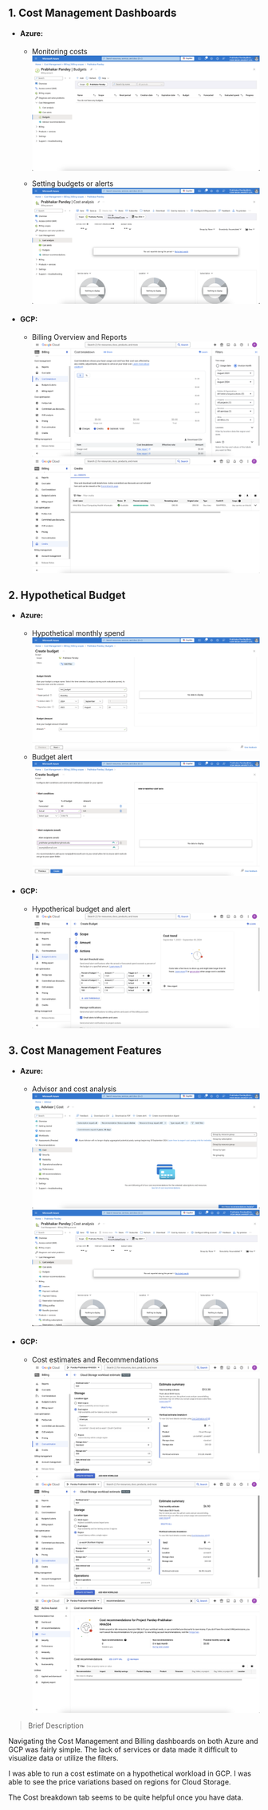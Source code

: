 ## 1. Cost Management Dashboards
- #### Azure:
    - Monitoring costs
    ![alt text](img/AzureBudgets.png)

    - Setting budgets or alerts
    ![alt text](img/AzureCosts.png)

- #### GCP:
    - Billing Overview and Reports
    ![alt text](img/GCP_cost_brkdwn.png)
    ![alt text](img/GCP_Credits.png)


## 2. Hypothetical Budget

- #### Azure: 
    - Hypothetical monthly spend
    ![alt text](img/az_hyp_budget.png)
    - Budget alert
    ![alt text](img/az_hyp_budget_alert.png)

- #### GCP: 
    - Hypotherical budget and alert
    ![alt text](img/gcp_hyp_budget_alert.png)

## 3. Cost Management Features

- #### Azure:
    - Advisor and cost analysis
    ![alt text](img/az_advisor_cost.png)
    ![alt text](img/az_cost_analysis.png)

- #### GCP:
    - Cost estimates and Recommendations
    ![alt text](img/GCP_cost_estim1.png)
    ![alt text](img/GCP_cost_estim2.png)
    ![alt text](gcp_cost_rec.png)



> Brief Description

Navigating the Cost Management and Billing dashboards on both Azure and GCP was fairly simple. The lack of services or data made it difficult to visualize data or utilize the filters. 

I was able to run a cost estimate on a hypothetical workload in GCP. I was able to see the price variations based on regions for Cloud Storage.

The Cost breakdown tab seems to be quite helpful once you have data. 